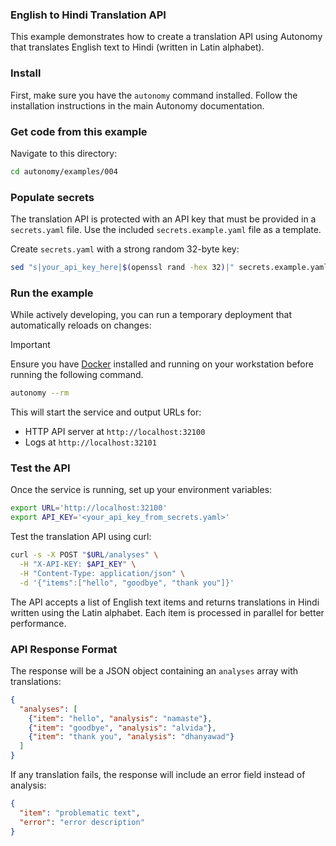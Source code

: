 ### English to Hindi Translation API

This example demonstrates how to create a translation API using Autonomy that translates English text to Hindi (written in Latin alphabet).

### Install

First, make sure you have the `autonomy` command installed. Follow the installation instructions in the main Autonomy documentation.

### Get code from this example

Navigate to this directory:

```sh
cd autonomy/examples/004
```

### Populate secrets

The translation API is protected with an API key that must be provided in a `secrets.yaml` file.
Use the included `secrets.example.yaml` file as a template.

Create `secrets.yaml` with a strong random 32-byte key:

```sh
sed "s|your_api_key_here|$(openssl rand -hex 32)|" secrets.example.yaml > secrets.yaml
```

### Run the example

While actively developing, you can run a temporary deployment that automatically reloads on changes:

> [!IMPORTANT]
> Ensure you have [Docker](https://www.docker.com/get-started/) installed
> and running on your workstation before running the following command.

```sh
autonomy --rm
```

This will start the service and output URLs for:
- HTTP API server at `http://localhost:32100`  
- Logs at `http://localhost:32101`

### Test the API

Once the service is running, set up your environment variables:

```sh
export URL='http://localhost:32100'
export API_KEY='<your_api_key_from_secrets.yaml>'
```

Test the translation API using curl:

```sh
curl -s -X POST "$URL/analyses" \
  -H "X-API-KEY: $API_KEY" \
  -H "Content-Type: application/json" \
  -d '{"items":["hello", "goodbye", "thank you"]}'
```

The API accepts a list of English text items and returns translations in Hindi written using the Latin alphabet. Each item is processed in parallel for better performance.

### API Response Format

The response will be a JSON object containing an `analyses` array with translations:

```json
{
  "analyses": [
    {"item": "hello", "analysis": "namaste"},
    {"item": "goodbye", "analysis": "alvida"},
    {"item": "thank you", "analysis": "dhanyawad"}
  ]
}
```

If any translation fails, the response will include an error field instead of analysis:

```json
{
  "item": "problematic text",
  "error": "error description"
}
```
